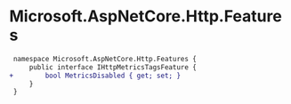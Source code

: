 # Microsoft.AspNetCore.Http.Features

``` diff
 namespace Microsoft.AspNetCore.Http.Features {
     public interface IHttpMetricsTagsFeature {
+        bool MetricsDisabled { get; set; }
     }
 }
```

